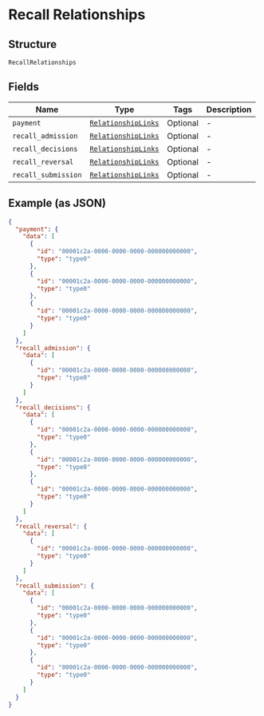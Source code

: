 
# Recall Relationships

## Structure

`RecallRelationships`

## Fields

| Name | Type | Tags | Description |
|  --- | --- | --- | --- |
| `payment` | [`RelationshipLinks`](../../doc/models/relationship-links.md) | Optional | - |
| `recall_admission` | [`RelationshipLinks`](../../doc/models/relationship-links.md) | Optional | - |
| `recall_decisions` | [`RelationshipLinks`](../../doc/models/relationship-links.md) | Optional | - |
| `recall_reversal` | [`RelationshipLinks`](../../doc/models/relationship-links.md) | Optional | - |
| `recall_submission` | [`RelationshipLinks`](../../doc/models/relationship-links.md) | Optional | - |

## Example (as JSON)

```json
{
  "payment": {
    "data": [
      {
        "id": "00001c2a-0000-0000-0000-000000000000",
        "type": "type0"
      },
      {
        "id": "00001c2a-0000-0000-0000-000000000000",
        "type": "type0"
      },
      {
        "id": "00001c2a-0000-0000-0000-000000000000",
        "type": "type0"
      }
    ]
  },
  "recall_admission": {
    "data": [
      {
        "id": "00001c2a-0000-0000-0000-000000000000",
        "type": "type0"
      }
    ]
  },
  "recall_decisions": {
    "data": [
      {
        "id": "00001c2a-0000-0000-0000-000000000000",
        "type": "type0"
      },
      {
        "id": "00001c2a-0000-0000-0000-000000000000",
        "type": "type0"
      },
      {
        "id": "00001c2a-0000-0000-0000-000000000000",
        "type": "type0"
      }
    ]
  },
  "recall_reversal": {
    "data": [
      {
        "id": "00001c2a-0000-0000-0000-000000000000",
        "type": "type0"
      }
    ]
  },
  "recall_submission": {
    "data": [
      {
        "id": "00001c2a-0000-0000-0000-000000000000",
        "type": "type0"
      },
      {
        "id": "00001c2a-0000-0000-0000-000000000000",
        "type": "type0"
      },
      {
        "id": "00001c2a-0000-0000-0000-000000000000",
        "type": "type0"
      }
    ]
  }
}
```

